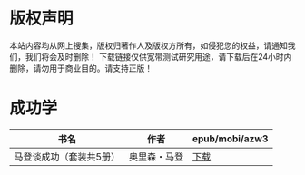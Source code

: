# 版权声明

本站内容均从网上搜集，版权归著作人及版权方所有，如侵犯您的权益，请通知我们，我们将会及时删除！ 下载链接仅供宽带测试研究用途，请下载后在24小时内删除，请勿用于商业目的。请支持正版！

# 成功学

| 书名 | 作者 | epub/mobi/azw3 |
| --- | --- | --- |
| 马登谈成功（套装共5册） | 奥里森・马登 | [下载](https://url89.ctfile.com/f/31084289-1375508968-7f8963?p=8866) |
